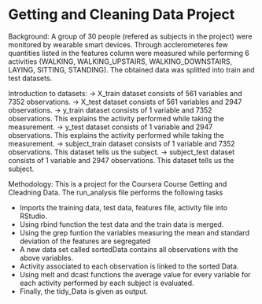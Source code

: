 # Getting and Cleaning Data Project
Background:
A group of 30 people (refered as subjects in the project) were monitored by wearable smart devices. Through acclerometeres few quantities listed in the features column were measured while performing 6 activities (WALKING, WALKING_UPSTAIRS, WALKING_DOWNSTAIRS, LAYING, SITTING, STANDING). The obtained data was splitted into train and test datasets.

Introduction to datasets:
  ->  X_train dataset consists of 561 variables and 7352 observations.
  ->  X_test dataset consists of 561 variables and 2947 observations.
  ->  y_train dataset consists of 1 variable and 7352 observations. This explains the activity performed while taking the measurement.
  ->  y_test dataset consists of 1 variable and 2947 observations. This explains the activity performed while taking the measurement.
  ->  subject_train dataset consists of 1 variable and 7352 observations. This dataset tells us the subject.
  ->  subject_test dataset consists of 1 variable and 2947 observations. This dataset tells us the subject.

Methodology:
This is a project for the Coursera Course Getting and Cleadning Data. The run_analysis file performs the following tasks
  - Imports the training data, test data, features file, activity file into RStudio.
  - Using rbind function the test data and the train data is merged.
  - Using the grep funtion the variables measuring the mean and standard deviation of the features are segregated
  - A new data set called sortedData contains all observations with the above variables.
  - Activity associated to each observation is linked to the sorted Data.
  - Using melt and dcast functions the average value for every variable for each activity performed by each subject is evaluated.
  - Finally, the tidy_Data is given as output.
